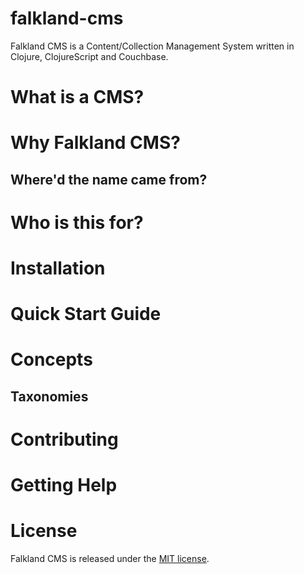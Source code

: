 falkland-cms
============

Falkland CMS is a Content/Collection Management System written in Clojure, ClojureScript and Couchbase.

# What is a CMS?

# Why Falkland CMS?

## Where'd the name came from?

# Who is this for?

# Installation

# Quick Start Guide

# Concepts

## Taxonomies

# Contributing

# Getting Help

# License

Falkland CMS is released under the [MIT license](http://opensource.org/licenses/MIT).
